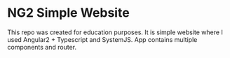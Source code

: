 # NG2 Simple Website

This repo was created for education purposes.
It is simple website where I used Angular2 + Typescript and SystemJS. 
App contains multiple components and router.

